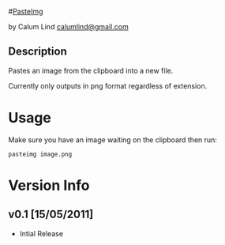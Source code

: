 #[PasteImg](https://github.com/cas--/PasteImg)

by Calum Lind <calumlind@gmail.com>

## Description

Pastes an image from the clipboard into a new file. 

Currently only outputs in png format regardless of extension. 

# Usage

Make sure you have an image waiting on the clipboard then run:

`pasteimg image.png`

# Version Info

## v0.1 [15/05/2011]

* Intial Release
